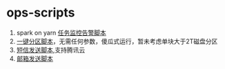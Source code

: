# ops-scripts
1. spark on yarn [任务监控告警脚本](./python/RMRestApi.py)
2. [一键分区脚本](./shell/disk.sh)，无需任何参数，傻瓜式运行，暂未考虑单块大于2T磁盘分区
3. [短信发送脚本](./python/sendSMS.py),支持腾讯云
4. [邮箱发送脚本](./python/sendEmail.py)




